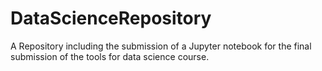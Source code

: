 # DataScienceRepository
A Repository including the submission of a Jupyter notebook for the final submission of the tools for data science course.
